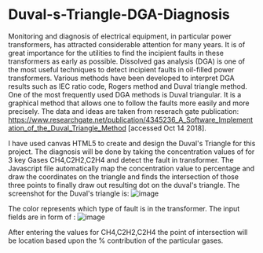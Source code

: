 # Duval-s-Triangle-DGA-Diagnosis
Monitoring and diagnosis of electrical equipment, in particular power transformers, has attracted considerable attention for many years. It is of great importance for the utilities to find the incipient faults in these transformers as early as possible. Dissolved gas analysis (DGA) is one of the most useful techniques to detect incipient faults in oil-filled power transformers. Various methods have been developed to interpret DGA results such as IEC ratio code, Rogers method and Duval triangle method. One of the most frequently used DGA methods is Duval triangular. It is a graphical method that allows one to follow the faults more easily and more precisely. 
The data and ideas are taken from reserach gate publication:
https://www.researchgate.net/publication/4345236_A_Software_Implementation_of_the_Duval_Triangle_Method [accessed Oct 14 2018].

I have used canvas HTML5 to create and design the Duval's Triangle for this project. The diagnosis will be done by taking the concentration values of for 3 key Gases CH4,C2H2,C2H4 and detect the fault in transformer.
The Javascript file automatically map the concentration value to percentage and draw the coordinates on the triangle and finds
the intersection of those three points to finally draw out resulting dot on the duval's triangle.
The screenshot for the Duval's triangle is:
![image](https://user-images.githubusercontent.com/35109373/46913576-9ae83080-cfad-11e8-923e-96f68081622a.png)

The color represents which type of fault is in the transformer.
The input fields are in form of :
![image](https://user-images.githubusercontent.com/35109373/46913698-c79d4780-cfaf-11e8-95de-3f5e5d86527b.png)

After entering the values for CH4,C2H2,C2H4 the point of intersection will be location based upon the % contribution of the particular 
gases.
